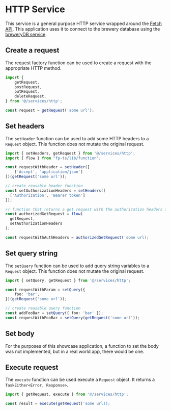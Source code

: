 # HTTP Service

This service is a general purpose HTTP service wrapped around the [Fetch API](https://developer.mozilla.org/en-US/docs/Web/API/Fetch_API). This application uses it to connect to the brewery database using the [breweryDB service](../breweryDB).

## Create a request

The request factory function can be used to create a request with the appropriate HTTP method.

```ts
import {
    getRequest,
    postRequest,
    putRequest,
    deleteRequest,
} from '@/services/http';

const request = getRequest('some url');
```

## Set headers

The `setHeader` function can be used to add some HTTP headers to a `Request` object. This function does not mutate the original request.

```ts
import { setHeaders, getRequest } from '@/services/http';
import { flow } from "fp-ts/lib/function";

const requestWithHeader = setHeader([
    ['Accept', 'application/json']
])(getRequest('some url'));

// create reusable header function
const setAuthorizationHeaders = setHeaders([
  ['Authorization', 'Bearer token']
]);

// function that returns a get request with the authorization headers applied
const authorizedGetRequest = flow(
  getRequest,
  setAuthorizationHeaders
);

const requestWithAuthHeaders = authorizedGetRequest('some url);
```

## Set query string

The `setQuery` function can be used to add query string variables to a `Request` object. This function does not mutate the original request.

```ts
import { setQuery, getRequest } from '@/services/http';

const requestWithParam = setQuery({
    foo: 'bar',
})(getRequest('some url'));

// create reusable query function
const addFooBar = setQuery({ foo: 'bar' });
const requestWithFooBar = setQuery(getRequest('some url'));
```

## Set body

For the purposes of this showcase application, a function to set the body was not implemented, but in a real world app, there would be one.

## Execute request

The `execute` function can be used execute a `Request` object. It returns a `TaskEither<Error, Response>`.

```ts
import { getRequest, execute } from '@/services/http';

const result = execute(getRequest('some url));
```
